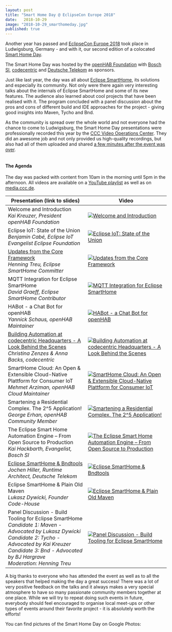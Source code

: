 ```yaml
---
layout: post
title: "Smart Home Day @ EclipseCon Europe 2018"
date:   2018-10-29
image: "2018-10-29_smarthomeday.jpg"
published: true
---
```


Another year has passed and [EclipseCon Europe 2018](https://www.eclipsecon.org/europe2018/) took place in Ludwigsburg, Germany - and with it, our second edition of a colocated [Smart Home Day](https://www.eclipsecon.org/europe2018/smarthome).<!--more-->

The Smart Home Day was hosted by the [openHAB Foundation](https://www.openhabfoundation.org/) with [Bosch SI](https://www.bosch-si.com), [codecentric](https://www.codecentric.de) and [Deutsche Telekom](https://www.qivicon.com/en/) as sponsors.
<!-- more -->
Just like last year, the day was all about [Eclipse SmartHome](https://www.eclipse.org/smarthome/), its solutions and especially its community.
Not only were there again very interesting talks about the internals of Eclipse SmartHome and some of its new features. The audience also learned about cool projects that have been realised with it. The program concluded with a panel discussion about the pros and cons of different build and IDE approaches for the project - giving good insights into Maven, Tycho and Bnd.

As the community is spread over the whole world and not everyone had the chance to come to Ludwigsburg, the Smart Home Day presentations were professionally recorded this year by the [CCC Video Operations Center](https://c3voc.de/). They did an awesome job and not only provided us high-quality recordings, but also had all of them uploaded and shared [a few minutes after the event was over](https://twitter.com/kaikreuzer/status/1053999503471243264).

<!--{:.center}-->
<img class="img-responsive" src="{{ site.url }}/img/blog/2018-10_shd.jpg" alt="">

#### The Agenda

The day was packed with content from 10am in the morning until 5pm in the afternoon. All videos are available on a [YouTube playlist](https://www.youtube.com/playlist?list=PLEGbpQEn6rvyikXIhZXmuztwgUz7V8Ufs) as well as on [media.ccc.de](https://media.ccc.de/c/ece-shd18).

| Presentation (link to slides) | Video |
|-|-|
| Welcome and Introduction<br/>_Kai Kreuzer, President openHAB Foundation_ | [![Welcome and Introduction](https://img.youtube.com/vi/t3Z-QB0N-GM/2.jpg)](https://www.youtube.com/watch?v=t3Z-QB0N-GM&list=PLEGbpQEn6rvyikXIhZXmuztwgUz7V8Ufs&index=2&t=0s) |
| Eclipse IoT: State of the Union<br/>_Benjamin Cabé, Eclipse IoT Evangelist Eclipse Foundation_ | [![Eclipse IoT: State of the Union](https://img.youtube.com/vi/PvD8o4ILq4Y/1.jpg)](https://www.youtube.com/watch?v=PvD8o4ILq4Y&list=PLEGbpQEn6rvyikXIhZXmuztwgUz7V8Ufs&index=3&t=0s) |
| [Updates from the Core Framework](https://www.openhabfoundation.org/documents/2018-10_Core_Framework_Updates.pdf)<br/>_Henning Treu, Eclipse SmartHome Committer_ | [![Updates from the Core Framework](https://img.youtube.com/vi/fdhNg-ZTe54/2.jpg)](https://www.youtube.com/watch?v=fdhNg-ZTe54&list=PLEGbpQEn6rvyikXIhZXmuztwgUz7V8Ufs&index=4&t=0s) |
| MQTT Integration for Eclipse SmartHome<br/>_David Graeff, Eclipse SmartHome Contributor_ | [![MQTT Integration for Eclipse SmartHome](https://img.youtube.com/vi/QkD8tJrGV6Q/3.jpg)](https://www.youtube.com/watch?v=QkD8tJrGV6Q&list=PLEGbpQEn6rvyikXIhZXmuztwgUz7V8Ufs&index=12&t=0s) |
| HABot - a Chat Bot for openHAB<br/>_Yannick Schaus, openHAB Maintainer_ | [![HABot - a Chat Bot for openHAB](https://img.youtube.com/vi/y_3U4zcD5i4/2.jpg)](https://www.youtube.com/watch?v=y_3U4zcD5i4&list=PLEGbpQEn6rvyikXIhZXmuztwgUz7V8Ufs&index=6&t=0s) |
| [Building Automation at codecentric Headquarters - A Look Behind the Scenes](https://www.openhabfoundation.org/documents/2018-10_BuildingAutomationAtCodecentric.pdf)<br/>_Christina Zenzes & Anna Backs, codecentric_ | [![Building Automation at codecentric Headquarters - A Look Behind the Scenes](https://img.youtube.com/vi/TjxCG2vED5M/1.jpg)](https://www.youtube.com/watch?v=TjxCG2vED5M&list=PLEGbpQEn6rvyikXIhZXmuztwgUz7V8Ufs&index=5&t=0s) |
| SmartHome Cloud: An Open & Extensible Cloud-Native Plattform for Consumer IoT<br/>_Mehmet Arziman, openHAB Cloud Maintainer_ | [![SmartHome Cloud: An Open & Extensible Cloud-Native Plattform for Consumer IoT](https://img.youtube.com/vi/CtqjrZ0lDBY/2.jpg)](https://www.youtube.com/watch?v=CtqjrZ0lDBY&list=PLEGbpQEn6rvyikXIhZXmuztwgUz7V8Ufs&index=7&t=0s) |
| Smartening a Residential Complex. The 2^5 Application!<br/>_George Erhan, openHAB Community Member_ | [![Smartening a Residential Complex. The 2^5 Application!](https://img.youtube.com/vi/Xct2o_up6L8/1.jpg)](https://www.youtube.com/watch?v=Xct2o_up6L8&list=PLEGbpQEn6rvyikXIhZXmuztwgUz7V8Ufs&index=8&t=0s) |
| The Eclipse Smart Home Automation Engine – From Open Source to Production<br/>_Kai Hackbarth, Evangelist, Bosch SI_ | [![The Eclipse Smart Home Automation Engine – From Open Source to Production](https://img.youtube.com/vi/bBIXWbje17Y/1.jpg)](https://www.youtube.com/watch?v=bBIXWbje17Y&list=PLEGbpQEn6rvyikXIhZXmuztwgUz7V8Ufs&index=9&t=0s) |
| [Eclipse SmartHome & Bndtools](https://www.openhabfoundation.org/documents/2018-10_ESH-Bndtools.pdf)<br/>_Jochen Hiller, Runtime Architect, Deutsche Telekom_ | [![Eclipse SmartHome & Bndtools](https://img.youtube.com/vi/V7ycfWp9cbw/2.jpg)](https://www.youtube.com/watch?v=V7ycfWp9cbw&list=PLEGbpQEn6rvyikXIhZXmuztwgUz7V8Ufs&index=10&t=0s) |
| Eclipse SmartHome & Plain Old Maven<br/>_Lukasz Dywicki, Founder Code-House_ | [![Eclipse SmartHome & Plain Old Maven](https://img.youtube.com/vi/WBxCHxi1pM8/2.jpg)](https://www.youtube.com/watch?v=WBxCHxi1pM8&list=PLEGbpQEn6rvyikXIhZXmuztwgUz7V8Ufs&index=11&t=0s) |
| Panel Discussion - Build Tooling for Eclipse SmartHome<br/>_Candidate 1: Maven - Advocated by Lukasz Dywicki<br/>Candidate 2: Tycho - Advocated by Kai Kreuzer<br/>Candidate 3: Bnd - Advocated by BJ Hargrave<br/>Moderation: Henning Treu_ | [![Panel Discussion - Build Tooling for Eclipse SmartHome](https://img.youtube.com/vi/92szjGgt0SY/3.jpg)](https://www.youtube.com/watch?v=92szjGgt0SY&list=PLEGbpQEn6rvyikXIhZXmuztwgUz7V8Ufs&index=13&t=0s) |

A big thanks to everyone who has attended the event as well as to all the speakers that helped making the day a great success! There was a lot of very positive feedback on the talks and it always makes a very special atmosphere to have so many passionate community members together at one place. While we will try to repeat doing such events in future, everybody should feel encouraged to organise local meet-ups or other types of events around their favorite project - it is absolutely worth the efforts!

You can find pictures of the Smart Home Day on Google Photos:
<!--{:.center}-->
<a href="https://photos.app.goo.gl/Nw3UB1aLJCqBTxg57"><img class="img-responsive" src="{{ site.url }}/img/blog/2018-10_googlephotos.jpg" alt=""></a>
